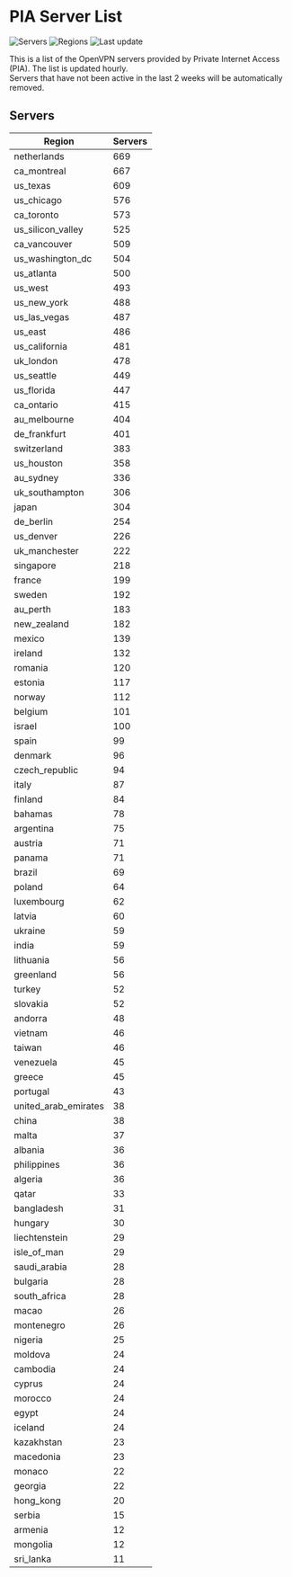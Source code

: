 # PIA Server List

![Servers](https://img.shields.io/badge/servers-16,800-blue)
![Regions](https://img.shields.io/badge/regions-97-blue)
![Last update](https://img.shields.io/badge/last_updated-Wed_Jul_03_18:16:07_UTC_2024-blue)

This is a list of the OpenVPN servers provided by Private Internet Access (PIA). The list is updated hourly. </br>
Servers that have not been active in the last 2 weeks will be automatically removed.

## Servers
| Region               | Servers |
|----------------------|---------|
| netherlands | 669 |
| ca_montreal | 667 |
| us_texas | 609 |
| us_chicago | 576 |
| ca_toronto | 573 |
| us_silicon_valley | 525 |
| ca_vancouver | 509 |
| us_washington_dc | 504 |
| us_atlanta | 500 |
| us_west | 493 |
| us_new_york | 488 |
| us_las_vegas | 487 |
| us_east | 486 |
| us_california | 481 |
| uk_london | 478 |
| us_seattle | 449 |
| us_florida | 447 |
| ca_ontario | 415 |
| au_melbourne | 404 |
| de_frankfurt | 401 |
| switzerland | 383 |
| us_houston | 358 |
| au_sydney | 336 |
| uk_southampton | 306 |
| japan | 304 |
| de_berlin | 254 |
| us_denver | 226 |
| uk_manchester | 222 |
| singapore | 218 |
| france | 199 |
| sweden | 192 |
| au_perth | 183 |
| new_zealand | 182 |
| mexico | 139 |
| ireland | 132 |
| romania | 120 |
| estonia | 117 |
| norway | 112 |
| belgium | 101 |
| israel | 100 |
| spain | 99 |
| denmark | 96 |
| czech_republic | 94 |
| italy | 87 |
| finland | 84 |
| bahamas | 78 |
| argentina | 75 |
| austria | 71 |
| panama | 71 |
| brazil | 69 |
| poland | 64 |
| luxembourg | 62 |
| latvia | 60 |
| ukraine | 59 |
| india | 59 |
| lithuania | 56 |
| greenland | 56 |
| turkey | 52 |
| slovakia | 52 |
| andorra | 48 |
| vietnam | 46 |
| taiwan | 46 |
| venezuela | 45 |
| greece | 45 |
| portugal | 43 |
| united_arab_emirates | 38 |
| china | 38 |
| malta | 37 |
| albania | 36 |
| philippines | 36 |
| algeria | 36 |
| qatar | 33 |
| bangladesh | 31 |
| hungary | 30 |
| liechtenstein | 29 |
| isle_of_man | 29 |
| saudi_arabia | 28 |
| bulgaria | 28 |
| south_africa | 28 |
| macao | 26 |
| montenegro | 26 |
| nigeria | 25 |
| moldova | 24 |
| cambodia | 24 |
| cyprus | 24 |
| morocco | 24 |
| egypt | 24 |
| iceland | 24 |
| kazakhstan | 23 |
| macedonia | 23 |
| monaco | 22 |
| georgia | 22 |
| hong_kong | 20 |
| serbia | 15 |
| armenia | 12 |
| mongolia | 12 |
| sri_lanka | 11 |